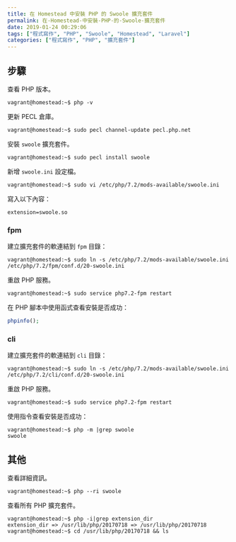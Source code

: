 ```yaml
---
title: 在 Homestead 中安裝 PHP 的 Swoole 擴充套件
permalink: 在-Homestead-中安裝-PHP-的-Swoole-擴充套件
date: 2019-01-24 00:29:06
tags: ["程式寫作", "PHP", "Swoole", "Homestead", "Laravel"]
categories: ["程式寫作", "PHP", "擴充套件"]
---
```


## 步驟

查看 PHP 版本。

```
vagrant@homestead:~$ php -v
```

更新 PECL 倉庫。

```
vagrant@homestead:~$ sudo pecl channel-update pecl.php.net
```

安裝 `swoole` 擴充套件。

```
vagrant@homestead:~$ sudo pecl install swoole
```

新增 `swoole.ini` 設定檔。

```
vagrant@homestead:~$ sudo vi /etc/php/7.2/mods-available/swoole.ini
```

寫入以下內容：

```
extension=swoole.so
```

### fpm

建立擴充套件的軟連結到 `fpm` 目錄：

```
vagrant@homestead:~$ sudo ln -s /etc/php/7.2/mods-available/swoole.ini /etc/php/7.2/fpm/conf.d/20-swoole.ini
```

重啟 PHP 服務。

```
vagrant@homestead:~$ sudo service php7.2-fpm restart
```

在 PHP 腳本中使用函式查看安裝是否成功：

```PHP
phpinfo();
```

### cli

建立擴充套件的軟連結到 `cli` 目錄：

```
vagrant@homestead:~$ sudo ln -s /etc/php/7.2/mods-available/swoole.ini /etc/php/7.2/cli/conf.d/20-swoole.ini
```

重啟 PHP 服務。

```
vagrant@homestead:~$ sudo service php7.2-fpm restart
```

使用指令查看安裝是否成功：

```
vagrant@homestead:~$ php -m |grep swoole
swoole
```

## 其他

查看詳細資訊。

```
vagrant@homestead:~$ php --ri swoole
```

查看所有 PHP 擴充套件。

```
vagrant@homestead:~$ php -i|grep extension_dir
extension_dir => /usr/lib/php/20170718 => /usr/lib/php/20170718
vagrant@homestead:~$ cd /usr/lib/php/20170718 && ls
```
